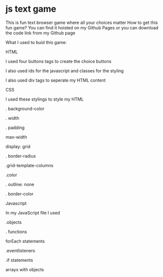 # js text game
This is fun text browser game where all your choices matter
How to get this fun game? You can find it hoisted on my Github Pages or you can download the code link from my Github page


What I used to buid this game:

HTML

I used four buttons tags to create the choice buttons

I also used ids for the javascript and classes for the styling

I also used div tags to seperate my HTML content

CSS

I used these stylings to style my HTML

. background-color

. width

. padding

max-width

display: grid

. border-radius

.grid-template-columns

.color

. outline: none

. border-color

Javascript

In my JavaScript file I used

.objects

. functions

forEach statements

.eventlisteners

.if statements

arrays with objects
